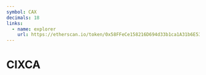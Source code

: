 ```yaml
---
symbol: CAX
decimals: 18
links:
  - name: explorer
    url: https://etherscan.io/token/0x58FFeCe158216D694d33b1ca1A31b6E539D95523
---
```


# CIXCA
